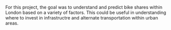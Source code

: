 For this project, the goal was to understand and predict bike shares within London based on a variety of factors. This could be useful in understanding where to invest in infrastructre and alternate transportation within urban areas.
